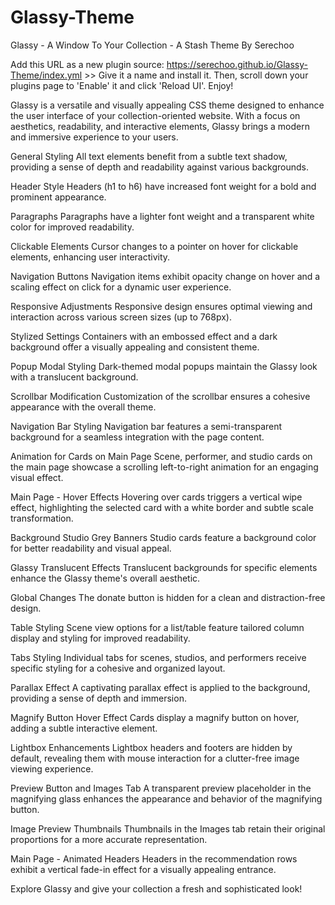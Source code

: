 # Glassy-Theme
Glassy - A Window To Your Collection - A Stash Theme By Serechoo

Add this URL as a new plugin source: https://serechoo.github.io/Glassy-Theme/index.yml >> Give it a name and install it. Then, scroll down your plugins page to 'Enable' it and click 'Reload UI'. Enjoy!

Glassy is a versatile and visually appealing CSS theme designed to enhance the user interface of your collection-oriented website. With a focus on aesthetics, readability, and interactive elements, Glassy brings a modern and immersive experience to your users.

General Styling
All text elements benefit from a subtle text shadow, providing a sense of depth and readability against various backgrounds.

Header Style
Headers (h1 to h6) have increased font weight for a bold and prominent appearance.

Paragraphs
Paragraphs have a lighter font weight and a transparent white color for improved readability.

Clickable Elements
Cursor changes to a pointer on hover for clickable elements, enhancing user interactivity.

Navigation Buttons
Navigation items exhibit opacity change on hover and a scaling effect on click for a dynamic user experience.

Responsive Adjustments
Responsive design ensures optimal viewing and interaction across various screen sizes (up to 768px).

Stylized Settings
Containers with an embossed effect and a dark background offer a visually appealing and consistent theme.

Popup Modal Styling
Dark-themed modal popups maintain the Glassy look with a translucent background.

Scrollbar Modification
Customization of the scrollbar ensures a cohesive appearance with the overall theme.

Navigation Bar Styling
Navigation bar features a semi-transparent background for a seamless integration with the page content.

Animation for Cards on Main Page
Scene, performer, and studio cards on the main page showcase a scrolling left-to-right animation for an engaging visual effect.

Main Page - Hover Effects
Hovering over cards triggers a vertical wipe effect, highlighting the selected card with a white border and subtle scale transformation.

Background Studio Grey Banners
Studio cards feature a background color for better readability and visual appeal.

Glassy Translucent Effects
Translucent backgrounds for specific elements enhance the Glassy theme's overall aesthetic.

Global Changes
The donate button is hidden for a clean and distraction-free design.

Table Styling
Scene view options for a list/table feature tailored column display and styling for improved readability.

Tabs Styling
Individual tabs for scenes, studios, and performers receive specific styling for a cohesive and organized layout.

Parallax Effect
A captivating parallax effect is applied to the background, providing a sense of depth and immersion.

Magnify Button Hover Effect
Cards display a magnify button on hover, adding a subtle interactive element.

Lightbox Enhancements
Lightbox headers and footers are hidden by default, revealing them with mouse interaction for a clutter-free image viewing experience.

Preview Button and Images Tab
A transparent preview placeholder in the magnifying glass enhances the appearance and behavior of the magnifying button.

Image Preview Thumbnails
Thumbnails in the Images tab retain their original proportions for a more accurate representation.

Main Page - Animated Headers
Headers in the recommendation rows exhibit a vertical fade-in effect for a visually appealing entrance.

Explore Glassy and give your collection a fresh and sophisticated look!
